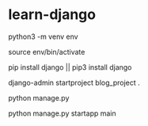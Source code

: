 # learn-django
<!-- create env -->
python3 -m venv env

<!-- activate env -->
source env/bin/activate

<!-- install django -->
pip install django || pip3 install django

<!-- use command to install project -->
django-admin startproject blog_project .

<!-- use command to check other command that you can use on django -->
python manage.py

<!-- create main folder -->
python manage.py startapp main
